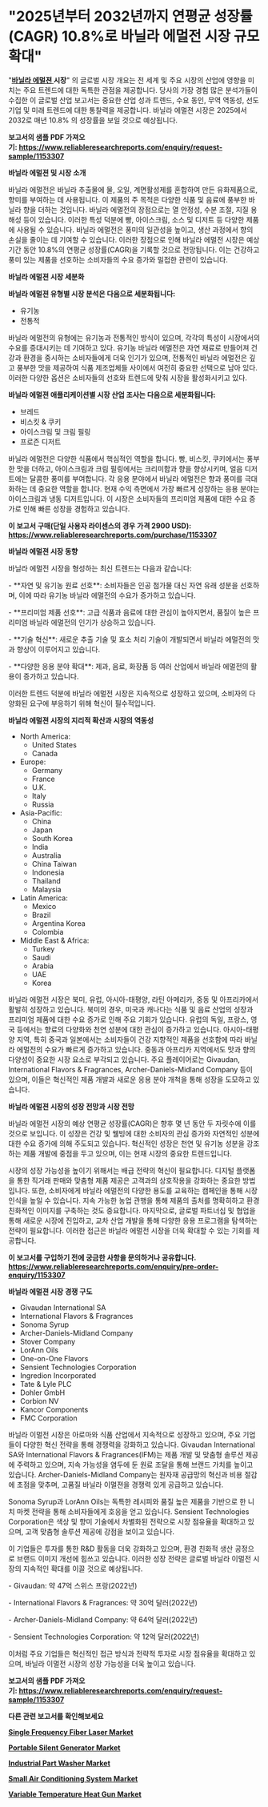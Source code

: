 <p><h1>"2025년부터 2032년까지 연평균 성장률(CAGR) 10.8%로 바닐라 에멀전 시장 규모 확대"</h1></p><p>"<strong><a href="https://www.reliableresearchreports.com/vanilla-emulsion-r1153307?utm_campaign=105&utm_medium=7&utm_source=Github&utm_content=ia&utm_term=19022025&utm_id=vanilla-emulsion">바닐라 에멀젼&nbsp;</a></strong><strong>시장</strong>" 의 글로벌 시장 개요는 전 세계 및 주요 시장의 산업에 영향을 미치는 주요 트렌드에 대한 독특한 관점을 제공합니다. 당사의 가장 경험 많은 분석가들이 수집한 이 글로벌 산업 보고서는 중요한 산업 성과 트렌드, 수요 동인, 무역 역동성, 선도 기업 및 미래 트렌드에 대한 통찰력을 제공합니다. 바닐라 에멀젼 시장은 2025에서 2032로 매년 10.8% 의 성장률을 보일 것으로 예상됩니다.&nbsp;</p>
<p><strong>보고서의 샘플 PDF 가져오기:&nbsp;<a href="https://www.reliableresearchreports.com/enquiry/request-sample/1153307?utm_campaign=105&utm_medium=7&utm_source=Github&utm_content=ia&utm_term=19022025&utm_id=vanilla-emulsion">https://www.reliableresearchreports.com/enquiry/request-sample/1153307</a></strong></p>
<p><strong>바닐라 에멀젼 및 시장 소개</strong></p>
<p><p>바닐라 에멀전은 바닐라 추출물에 물, 오일, 계면활성제를 혼합하여 만든 유화제품으로, 향미를 부여하는 데 사용됩니다. 이 제품의 주 목적은 다양한 식품 및 음료에 풍부한 바닐라 향을 더하는 것입니다. 바닐라 에멀전의 장점으로는 열 안정성, 수분 조절, 지질 용해성 등이 있습니다. 이러한 특성 덕분에 빵, 아이스크림, 소스 및 디저트 등 다양한 제품에 사용될 수 있습니다. 바닐라 에멀전은 풍미의 일관성을 높이고, 생산 과정에서 향의 손실을 줄이는 데 기여할 수 있습니다. 이러한 장점으로 인해 바닐라 에멀전 시장은 예상 기간 동안 10.8%의 연평균 성장률(CAGR)을 기록할 것으로 전망됩니다. 이는 건강하고 풍미 있는 제품을 선호하는 소비자들의 수요 증가와 밀접한 관련이 있습니다.</p></p>
<p><strong>바닐라 에멀젼 시장 세분화</strong></p>
<p><strong>바닐라 에멀젼 유형별 시장 분석은 다음으로 세분화됩니다:</strong></p>
<p><ul><li>유기농</li><li>전통적</li></ul></p>
<p><p>바닐라 에멀전의 유형에는 유기농과 전통적인 방식이 있으며, 각각의 특성이 시장에서의 수요를 증대시키는 데 기여하고 있다. 유기농 바닐라 에멀전은 자연 재료로 만들어져 건강과 환경을 중시하는 소비자들에게 더욱 인기가 있으며, 전통적인 바닐라 에멀전은 깊고 풍부한 맛을 제공하여 식품 제조업체들 사이에서 여전히 중요한 선택으로 남아 있다. 이러한 다양한 옵션은 소비자들의 선호와 트렌드에 맞춰 시장을 활성화시키고 있다.</p></p>
<p><strong>바닐라 에멀젼 애플리케이션별 시장 산업 조사는 다음으로 세분화됩니다:</strong></p>
<p><ul><li>브레드</li><li>비스킷 & 쿠키</li><li>아이스크림 및 크림 필링</li><li>프로즌 디저트</li></ul></p>
<p><p>바닐라 에멀전은 다양한 식품에서 핵심적인 역할을 합니다. 빵, 비스킷, 쿠키에서는 풍부한 맛을 더하고, 아이스크림과 크림 필링에서는 크리미함과 향을 향상시키며, 얼음 디저트에는 달콤한 풍미를 부여합니다. 각 응용 분야에서 바닐라 에멀전은 향과 풍미를 극대화하는 데 중요한 역할을 합니다. 현재 수익 측면에서 가장 빠르게 성장하는 응용 분야는 아이스크림과 냉동 디저트입니다. 이 시장은 소비자들의 프리미엄 제품에 대한 수요 증가로 인해 빠른 성장을 경험하고 있습니다.</p></p>
<p><strong>이 보고서 구매(단일 사용자 라이센스의 경우 가격 2900 USD): <a href="https://www.reliableresearchreports.com/purchase/1153307?utm_campaign=105&utm_medium=7&utm_source=Github&utm_content=ia&utm_term=19022025&utm_id=vanilla-emulsion">https://www.reliableresearchreports.com/purchase/1153307</a></strong></p>
<p><strong>바닐라 에멀젼 시장 동향</strong></p>
<p><p>바닐라 에멀전 시장을 형성하는 최신 트렌드는 다음과 같습니다:</p><p>- **자연 및 유기농 원료 선호**: 소비자들은 인공 첨가물 대신 자연 유래 성분을 선호하며, 이에 따라 유기농 바닐라 에멀전의 수요가 증가하고 있습니다.</p><p>- **프리미엄 제품 선호**: 고급 식품과 음료에 대한 관심이 높아지면서, 품질이 높은 프리미엄 바닐라 에멀전의 인기가 상승하고 있습니다.</p><p>- **기술 혁신**: 새로운 추출 기술 및 효소 처리 기술이 개발되면서 바닐라 에멀전의 맛과 향상이 이루어지고 있습니다.</p><p>- **다양한 응용 분야 확대**: 제과, 음료, 화장품 등 여러 산업에서 바닐라 에멀전의 활용이 증가하고 있습니다.</p><p>이러한 트렌드 덕분에 바닐라 에멀전 시장은 지속적으로 성장하고 있으며, 소비자의 다양화된 요구에 부응하기 위해 혁신이 필수적입니다.</p></p>
<p><strong>바닐라 에멀젼 시장의 지리적 확산과 시장의 역동성</strong></p>
<p><ul>
    <li>
        North America:
        <ul>
            <li>United States</li>
            <li>Canada</li>
        </ul>
    </li>
    <li>
        Europe:
        <ul>
            <li>Germany</li>
            <li>France</li>
            <li>U.K.</li>
            <li>Italy</li>
            <li>Russia</li>
        </ul>
    </li>
    <li>
        Asia-Pacific:
        <ul>
            <li>China</li>
            <li>Japan</li>
            <li>South Korea</li>
            <li>India</li>
            <li>Australia</li>
            <li>China Taiwan</li>
            <li>Indonesia</li>
            <li>Thailand</li>
            <li>Malaysia</li>
        </ul>
    </li>
    <li>
        Latin America:
        <ul>
            <li>Mexico</li>
            <li>Brazil</li>
            <li>Argentina Korea</li>
            <li>Colombia</li>
        </ul>
    </li>
    <li>
        Middle East & Africa:
        <ul>
            <li>Turkey</li>
            <li>Saudi</li>
            <li>Arabia</li>
            <li>UAE</li>
            <li>Korea</li>
        </ul>
    </li>
    </ul></p>
<p><p>바닐라 에멀전 시장은 북미, 유럽, 아시아-태평양, 라틴 아메리카, 중동 및 아프리카에서 활발히 성장하고 있습니다. 북미의 경우, 미국과 캐나다는 식품 및 음료 산업의 성장과 프리미엄 제품에 대한 수요 증가로 인해 주요 기회가 있습니다. 유럽의 독일, 프랑스, 영국 등에서는 향료의 다양화와 천연 성분에 대한 관심이 증가하고 있습니다. 아시아-태평양 지역, 특히 중국과 일본에서는 소비자들이 건강 지향적인 제품을 선호함에 따라 바닐라 에멀전의 수요가 빠르게 증가하고 있습니다. 중동과 아프리카 지역에서도 맛과 향의 다양성이 중요한 시장 요소로 부각되고 있습니다. 주요 플레이어로는 Givaudan, International Flavors & Fragrances, Archer-Daniels-Midland Company 등이 있으며, 이들은 혁신적인 제품 개발과 새로운 응용 분야 개척을 통해 성장을 도모하고 있습니다.</p></p>
<p><strong>바닐라 에멀젼 시장의 성장 전망과 시장 전망</strong></p>
<p><p>바닐라 에멀전 시장의 예상 연평균 성장률(CAGR)은 향후 몇 년 동안 두 자릿수에 이를 것으로 보입니다. 이 성장은 건강 및 웰빙에 대한 소비자의 관심 증가와 자연적인 성분에 대한 수요 증가에 의해 주도되고 있습니다. 혁신적인 성장은 천연 및 유기농 성분을 강조하는 제품 개발에 중점을 두고 있으며, 이는 현재 시장의 중요한 트렌드입니다.</p><p>시장의 성장 가능성을 높이기 위해서는 배급 전략의 혁신이 필요합니다. 디지털 플랫폼을 통한 직거래 판매와 맞춤형 제품 제공은 고객과의 상호작용을 강화하는 중요한 방법입니다. 또한, 소비자에게 바닐라 에멀전의 다양한 용도를 교육하는 캠페인을 통해 시장 인식을 높일 수 있습니다. 지속 가능한 농업 관행을 통해 제품의 출처를 명확히하고 환경 친화적인 이미지를 구축하는 것도 중요합니다. 마지막으로, 글로벌 파트너십 및 협업을 통해 새로운 시장에 진입하고, 교차 산업 개발을 통해 다양한 응용 프로그램을 탐색하는 전략이 필요합니다. 이러한 접근은 바닐라 에멀전 시장을 더욱 확대할 수 있는 기회를 제공합니다.</p></p>
<p><strong>이 보고서를 구입하기 전에 궁금한 사항을 문의하거나 공유합니다. <a href="https://www.reliableresearchreports.com/enquiry/pre-order-enquiry/1153307?utm_campaign=105&utm_medium=7&utm_source=Github&utm_content=ia&utm_term=19022025&utm_id=vanilla-emulsion">https://www.reliableresearchreports.com/enquiry/pre-order-enquiry/1153307</a></strong></p>
<p><strong>바닐라 에멀젼 시장 경쟁 구도</strong></p>
<p><ul><li>Givaudan International SA</li><li>International Flavors & Fragrances</li><li>Sonoma Syrup</li><li>Archer-Daniels-Midland Company</li><li>Stover Company</li><li>LorAnn Oils</li><li>One-on-One Flavors</li><li>Sensient Technologies Corporation</li><li>Ingredion Incorporated</li><li>Tate & Lyle PLC</li><li>Dohler GmbH</li><li>Corbion NV</li><li>Kancor Components</li><li>FMC Corporation</li></ul></p>
<p><p>바닐라 이멀전 시장은 아로마와 식품 산업에서 지속적으로 성장하고 있으며, 주요 기업들이 다양한 혁신 전략을 통해 경쟁력을 강화하고 있습니다. Givaudan International SA와 International Flavors & Fragrances(IFM)는 제품 개발 및 맞춤형 솔루션 제공에 주력하고 있으며, 지속 가능성을 염두에 둔 원료 조달을 통해 브랜드 가치를 높이고 있습니다. Archer-Daniels-Midland Company는 원자재 공급망의 혁신과 비용 절감에 초점을 맞추며, 고품질 바닐라 이멀젼을 경쟁력 있게 공급하고 있습니다.</p><p>Sonoma Syrup과 LorAnn Oils는 독특한 레시피와 품질 높은 제품을 기반으로 한 니치 마켓 전략을 통해 소비자들에게 호응을 얻고 있습니다. Sensient Technologies Corporation은 색상 및 향미 기술에서 차별화된 전략으로 시장 점유율을 확대하고 있으며, 고객 맞춤형 솔루션 제공에 강점을 보이고 있습니다.</p><p>이 기업들은 투자를 통한 R&D 활동을 더욱 강화하고 있으며, 환경 친화적 생산 공정으로 브랜드 이미지 개선에 힘쓰고 있습니다. 이러한 성장 전략은 글로벌 바닐라 이멀전 시장의 지속적인 확대를 이끌 것으로 예상됩니다. </p><p>- Givaudan: 약 47억 스위스 프랑(2022년)</p><p>- International Flavors & Fragrances: 약 30억 달러(2022년)</p><p>- Archer-Daniels-Midland Company: 약 64억 달러(2022년)</p><p>- Sensient Technologies Corporation: 약 12억 달러(2022년)</p><p>이처럼 주요 기업들은 혁신적인 접근 방식과 전략적 투자로 시장 점유율을 확대하고 있으며, 바닐라 이멀전 시장의 성장 가능성을 더욱 높이고 있습니다.</p></p>
<p><strong>보고서의 샘플 PDF 가져오기:&nbsp;<a href="https://www.reliableresearchreports.com/enquiry/request-sample/1153307?utm_campaign=105&utm_medium=7&utm_source=Github&utm_content=ia&utm_term=19022025&utm_id=vanilla-emulsion">https://www.reliableresearchreports.com/enquiry/request-sample/1153307</a></strong></p>
<p><strong></strong></p>
<p><strong></strong></p>
<p><strong></strong></p>
<p><strong></strong></p>
<p><strong>다른 관련 보고서를 확인해보세요</strong></p>
<p><strong><p><a href="https://github.com/zurubting/Market-Research-Report-List-1/blob/main/single-frequency-fiber-laser-market.md?utm_campaign=105&utm_medium=7&utm_source=Github&utm_content=ia&utm_term=19022025&utm_id=vanilla-emulsion">Single Frequency Fiber Laser Market</a></p><p><a href="https://github.com/duscarajlha/Market-Research-Report-List-1/blob/main/portable-silent-generator-market.md?utm_campaign=105&utm_medium=7&utm_source=Github&utm_content=ia&utm_term=19022025&utm_id=vanilla-emulsion">Portable Silent Generator Market</a></p><p><a href="https://github.com/ariyilmelzar/Market-Research-Report-List-1/blob/main/industrial-part-washer-market.md?utm_campaign=105&utm_medium=7&utm_source=Github&utm_content=ia&utm_term=19022025&utm_id=vanilla-emulsion">Industrial Part Washer Market</a></p><p><a href="https://github.com/boluluhabeel/Market-Research-Report-List-1/blob/main/small-air-conditioning-system-market.md?utm_campaign=105&utm_medium=7&utm_source=Github&utm_content=ia&utm_term=19022025&utm_id=vanilla-emulsion">Small Air Conditioning System Market</a></p><p><a href="https://github.com/tsiteymargat/Market-Research-Report-List-1/blob/main/variable-temperature-heat-gun-market.md?utm_campaign=105&utm_medium=7&utm_source=Github&utm_content=ia&utm_term=19022025&utm_id=vanilla-emulsion">Variable Temperature Heat Gun Market</a></p></strong></p>
<p></p>
